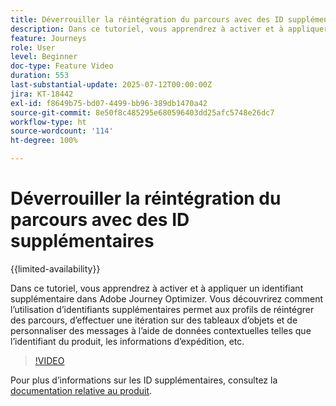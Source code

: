 ```yaml
---
title: Déverrouiller la réintégration du parcours avec des ID supplémentaires
description: Dans ce tutoriel, vous apprendrez à activer et à appliquer un identifiant supplémentaire dans Adobe Journey Optimizer. Vous découvrirez comment l’utilisation d’identifiants supplémentaires permet aux profils de réintégrer des parcours, d’effectuer une itération sur des tableaux d’objets et de personnaliser des messages à l’aide de données contextuelles telles que l’identifiant du produit, les informations d’expédition, etc.
feature: Journeys
role: User
level: Beginner
doc-type: Feature Video
duration: 553
last-substantial-update: 2025-07-12T00:00:00Z
jira: KT-18442
exl-id: f8649b75-bd07-4499-bb96-389db1470a42
source-git-commit: 8e50f8c485295e680596403dd25afc5748e26dc7
workflow-type: ht
source-wordcount: '114'
ht-degree: 100%

---
```


# Déverrouiller la réintégration du parcours avec des ID supplémentaires

{{limited-availability}}

Dans ce tutoriel, vous apprendrez à activer et à appliquer un identifiant supplémentaire dans Adobe Journey Optimizer. Vous découvrirez comment l’utilisation d’identifiants supplémentaires permet aux profils de réintégrer des parcours, d’effectuer une itération sur des tableaux d’objets et de personnaliser des messages à l’aide de données contextuelles telles que l’identifiant du produit, les informations d’expédition, etc.

>[!VIDEO](https://video.tv.adobe.com/v/3464792/?learn=on&enablevpops)

Pour plus d’informations sur les ID supplémentaires, consultez la [documentation relative au produit](https://experienceleague.adobe.com/fr/docs/journey-optimizer/using/orchestrate-journeys/manage-journey/supplemental-identifier).
